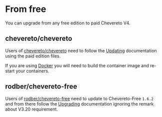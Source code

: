 # From free

You can upgrade from any free edition to paid Chevereto V4.

## chevereto/chevereto

Users of [chevereto/chevereto](https://github.com/chevereto/chevereto) need to follow the [Updating](updating.md) documentation using the paid edition files.

If you are using [Docker](../../guides/docker/README.md) you will need to build the container image and re-start your containers.

## rodber/chevereto-free

Users of [rodber/chevereto-free](https://github.com/rodber/chevereto-free) need to update to Chevereto-Free `1.6.2` and from there follow the [Upgrading](upgrading.md) documentation ignoring the remark about V3.20 requirement.

